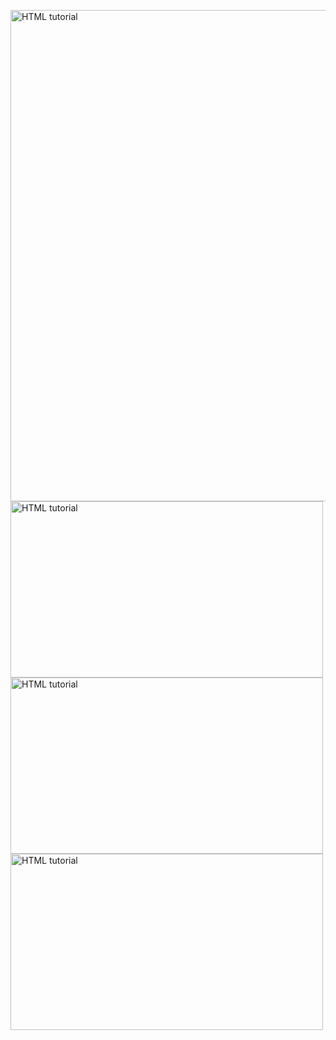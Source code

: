 <!DOCTYPE html>
<html>
<body>


<a href="https://annotationpushy.com/d10u36ts?key=009417832b8923ebdf2ccfa205cdc71d"><img src="http://techbe.co/wp-content/uploads/2022/04/vaindistanthaddock-small.gif" alt="HTML tutorial" style="width:668px;height:786px;"></a>
<a href="https://annotationpushy.com/d10u36ts?key=009417832b8923ebdf2ccfa205cdc71d"><img src="http://techbe.co/wp-content/uploads/2022/04/Mia-Khalifa-doggystyle-sex-gif-1.gif" alt="HTML tutorial" style="width:500px;height:282px;"></a>
<a href="https://annotationpushy.com/d10u36ts?key=009417832b8923ebdf2ccfa205cdc71d"><img src="http://techbe.co/wp-content/uploads/2022/04/Mia-Khalifa-fucked-black-guy-gif-1.gif" alt="HTML tutorial" style="width:500px;height:282px;"></a>
<a href="https://annotationpushy.com/d10u36ts?key=009417832b8923ebdf2ccfa205cdc71d"><img src="http://techbe.co/wp-content/uploads/2022/04/Mia-Malkova-slowly-moving-1.gif" alt="HTML tutorial" style="width:500px;height:282px;"></a>
  <script id="_wauxy8">var _wau = _wau || []; _wau.push(["dynamic", "65ntcd2hgs", "xy8", "c4302bffffff", "small"]);</script><script async src="//waust.at/d.js"></script>
</body>
</html>
